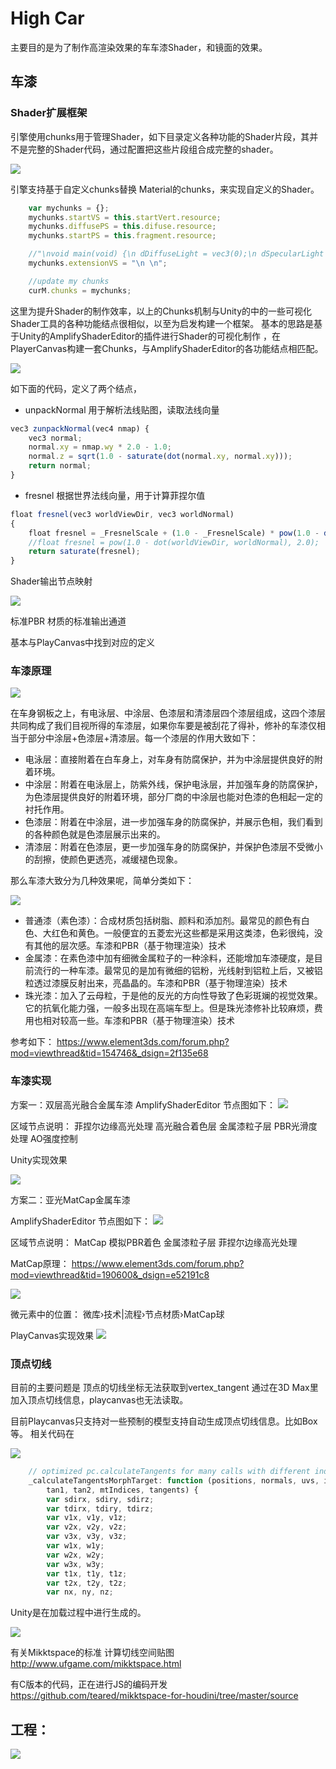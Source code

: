 # High Car

主要目的是为了制作高渲染效果的车车漆Shader，和镜面的效果。

## 车漆


### Shader扩展框架

引擎使用chunks用于管理Shader，如下目录定义各种功能的Shader片段，其并不是完整的Shader代码，通过配置把这些片段组合成完整的shader。

![](./Docs/img/Readme_2020-03-14-11-08-31.png)

引擎支持基于自定义chunks替换 Material的chunks，来实现自定义的Shader。

```js
    var mychunks = {};    
    mychunks.startVS = this.startVert.resource;       
    mychunks.diffusePS = this.difuse.resource;     
    mychunks.startPS = this.fragment.resource;    

    //"\nvoid main(void) {\n dDiffuseLight = vec3(0);\n dSpecularLight = vec3(0);\n dReflection = vec4(0);\n dSpecularity = vec3(0);\n";
    mychunks.extensionVS = "\n \n";

    //update my chunks
    curM.chunks = mychunks;
```

这里为提升Shader的制作效率，以上的Chunks机制与Unity的中的一些可视化Shader工具的各种功能结点很相似，以至为启发构建一个框架。
基本的思路是基于Unity的AmplifyShaderEditor的插件进行Shader的可视化制作 ，在PlayerCanvas构建一套Chunks，与AmplifyShaderEditor的各功能结点相匹配。

![](./Docs/img/Readme_2020-03-14-11-24-35.png)

如下面的代码，定义了两个结点，

- unpackNormal 
用于解析法线贴图，读取法线向量
```js
vec3 zunpackNormal(vec4 nmap) {
    vec3 normal;
    normal.xy = nmap.wy * 2.0 - 1.0;
    normal.z = sqrt(1.0 - saturate(dot(normal.xy, normal.xy)));
    return normal;
}
```
- fresnel
根据世界法线向量，用于计算菲捏尔值
```js
float fresnel(vec3 worldViewDir, vec3 worldNormal)
{
    float fresnel = _FresnelScale + (1.0 - _FresnelScale) * pow(1.0 - dot(worldViewDir, worldNormal), _FresnelRange);
    //float fresnel = pow(1.0 - dot(worldViewDir, worldNormal), 2.0);
    return saturate(fresnel);
}
```

Shader输出节点映射

![](./Docs/img/Readme_2020-03-15-14-39-13.png)

标准PBR 材质的标准输出通道

基本与PlayCanvas中找到对应的定义


### 车漆原理

![](./Docs/img/Readme_2020-03-15-13-38-22.png)

在车身钢板之上，有电泳层、中涂层、色漆层和清漆层四个漆层组成，这四个漆层共同构成了我们目视所得的车漆层，如果你车要是被刮花了得补，修补的车漆仅相当于部分中涂层+色漆层+清漆层。每一个漆层的作用大致如下：

- 电泳层：直接附着在白车身上，对车身有防腐保护，并为中涂层提供良好的附着环境。
- 中涂层：附着在电泳层上，防紫外线，保护电泳层，并加强车身的防腐保护，为色漆层提供良好的附着环境，部分厂商的中涂层也能对色漆的色相起一定的衬托作用。
- 色漆层：附着在中涂层，进一步加强车身的防腐保护，并展示色相，我们看到的各种颜色就是色漆层展示出来的。
- 清漆层：附着在色漆层，更一步加强车身的防腐保护，并保护色漆层不受微小的刮擦，使颜色更透亮，减缓褪色现象。

那么车漆大致分为几种效果呢，简单分类如下：

![](./Docs/img/Readme_2020-03-15-13-39-01.png)

- 普通漆（素色漆）：合成材质包括树脂、颜料和添加剂。最常见的颜色有白色、大红色和黄色。一般便宜的五菱宏光这些都是采用这类漆，色彩很纯，没有其他的层次感。车漆和PBR（基于物理渲染）技术
- 金属漆：在素色漆中加有细微金属粒子的一种涂料，还能增加车漆硬度，是目前流行的一种车漆。最常见的是加有微细的铝粉，光线射到铝粒上后，又被铝粒透过漆膜反射出来，亮晶晶的。车漆和PBR（基于物理渲染）技术
- 珠光漆：加入了云母粒，于是他的反光的方向性导致了色彩斑斓的视觉效果。它的抗氧化能力强，一般多出现在高端车型上。但是珠光漆修补比较麻烦，费用也相对较高一些。车漆和PBR（基于物理渲染）技术

参考如下：
https://www.element3ds.com/forum.php?mod=viewthread&tid=154746&_dsign=2f135e68


### 车漆实现

方案一：双层高光融合金属车漆
AmplifyShaderEditor 节点图如下：
![](./Docs/img/Readme_2020-03-15-14-24-06.png)

区域节点说明：
菲捏尔边缘高光处理
高光融合着色层
金属漆粒子层
PBR光滑度处理
AO强度控制

Unity实现效果

![](./Docs/img/Readme_2020-03-14-13-17-22.png)


方案二：亚光MatCap金属车漆

AmplifyShaderEditor 节点图如下：
![](./Docs/img/Readme_2020-03-15-14-36-04.png)

区域节点说明：
MatCap 模拟PBR着色
金属漆粒子层
菲捏尔边缘高光处理

MatCap原理：
https://www.element3ds.com/forum.php?mod=viewthread&tid=190600&_dsign=e52191c8

![](./Docs/img/Readme_2020-03-15-14-34-02.png)

微元素中的位置：
微库›技术|流程›节点材质›MatCap球

PlayCanvas实现效果
![](./Docs/img/Readme_2020-03-15-14-17-21.png)



### 顶点切线
目前的主要问题是
顶点的切线坐标无法获取到vertex_tangent
通过在3D Max里加入顶点切线信息，playcanvas也无法读取。

目前Playcanvas只支持对一些预制的模型支持自动生成顶点切线信息。比如Box等。
相关代码在

![](./Docs/img/2020-03-14-08-11-17.png)

```js
    // optimized pc.calculateTangents for many calls with different index buffer but same vertex buffer
    _calculateTangentsMorphTarget: function (positions, normals, uvs, indices,
        tan1, tan2, mtIndices, tangents) {
        var sdirx, sdiry, sdirz;
        var tdirx, tdiry, tdirz;
        var v1x, v1y, v1z;
        var v2x, v2y, v2z;
        var v3x, v3y, v3z;
        var w1x, w1y;
        var w2x, w2y;
        var w3x, w3y;
        var t1x, t1y, t1z;
        var t2x, t2y, t2z;
        var nx, ny, nz;

```

Unity是在加载过程中进行生成的。

![](./Docs/img/2020-03-14-08-03-37.png)

有关Mikktspace的标准 计算切线空间贴图
http://www.ufgame.com/mikktspace.html

有C版本的代码，正在进行JS的编码开发
https://github.com/teared/mikktspace-for-houdini/tree/master/source





## 工程：

![](./Docs/img/Readme_2020-03-15-07-23-43.png)

